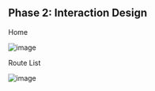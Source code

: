 ## Phase 2: Interaction Design

Home

![image](https://user-images.githubusercontent.com/54680219/115454792-0726f900-a1d6-11eb-9636-ffac083ce7ab.png)

Route List

![image](https://user-images.githubusercontent.com/54680219/115455041-49e8d100-a1d6-11eb-9292-210ffa5b1ef3.png)




